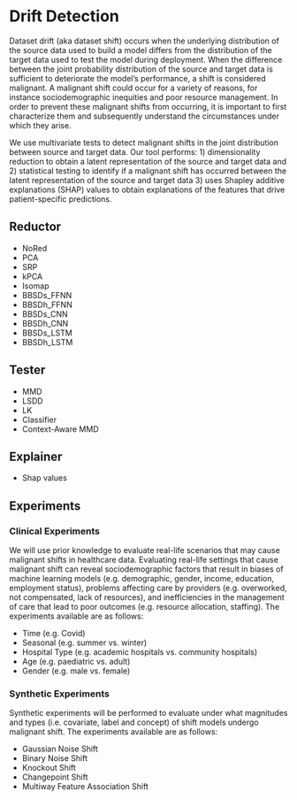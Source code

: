# Drift Detection

Dataset drift (aka dataset shift) occurs when the underlying distribution of the source data used to build a model differs from the distribution of the target data used to test the model during deployment. When the difference between the joint probability distribution of the source and target data is sufficient to deteriorate the model’s performance, a shift is considered malignant. A malignant shift could occur for a variety of reasons, for instance sociodemographic inequities and poor resource management. In order to prevent these malignant shifts from occurring, it is important to first characterize them and subsequently understand the circumstances under which they arise.

We use multivariate tests to detect malignant shifts in the joint distribution between source and target data. Our tool performs: 1) dimensionality reduction to obtain a latent representation of the source and target data and 2) statistical testing to identify if a malignant shift has occurred between the latent representation of the source and target data 3) uses Shapley additive explanations (SHAP) values to obtain explanations of the features that drive patient-specific predictions.

## Reductor

- NoRed
- PCA
- SRP
- kPCA
- Isomap
- BBSDs_FFNN
- BBSDh_FFNN
- BBSDs_CNN
- BBSDh_CNN
- BBSDs_LSTM
- BBSDh_LSTM

## Tester

- MMD
- LSDD
- LK 
- Classifier
- Context-Aware MMD

## Explainer

- Shap values

## Experiments

### Clinical Experiments

We will use prior knowledge to evaluate real-life scenarios that may cause malignant shifts in healthcare data. Evaluating real-life settings that cause malignant shift can reveal sociodemographic factors that result in biases of machine learning models (e.g. demographic, gender, income, education, employment status), problems affecting care by providers (e.g. overworked, not compensated, lack of resources), and inefficiencies in the management of care that lead to poor outcomes (e.g. resource allocation, staffing). The experiments available are as follows:

- Time (e.g. Covid)
- Seasonal (e.g. summer vs. winter)
- Hospital Type (e.g. academic hospitals vs. community hospitals)
- Age (e.g. paediatric vs. adult)
- Gender (e.g. male vs. female)

### Synthetic Experiments

Synthetic experiments will be performed to evaluate under what magnitudes and types (i.e. covariate, label and concept) of shift models undergo malignant shift. The experiments available are as follows:

- Gaussian Noise Shift
- Binary Noise Shift
- Knockout Shift
- Changepoint Shift
- Multiway Feature Association Shift
